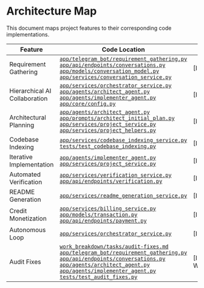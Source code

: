 # Architecture Map

This document maps project features to their corresponding code implementations.

| Feature | Code Location | Status |
|---------|---------------|--------|
| Requirement Gathering | [`app/telegram_bot/requirement_gathering.py`](ai_dev_bot_platform/app/telegram_bot/requirement_gathering.py)<br>[`app/api/endpoints/conversations.py`](ai_dev_bot_platform/app/api/endpoints/conversations.py)<br>[`app/models/conversation_model.py`](ai_dev_bot_platform/app/models/conversation_model.py)<br>[`app/services/conversation_service.py`](ai_dev_bot_platform/app/services/conversation_service.py) | [IMPLEMENTED] |
| Hierarchical AI Collaboration | [`app/services/orchestrator_service.py`](ai_dev_bot_platform/app/services/orchestrator_service.py)<br>[`app/agents/architect_agent.py`](ai_dev_bot_platform/app/agents/architect_agent.py)<br>[`app/agents/implementer_agent.py`](ai_dev_bot_platform/app/agents/implementer_agent.py)<br>[`app/core/config.py`](ai_dev_bot_platform/app/core/config.py) | [IMPLEMENTED] |
| Architectural Planning | [`app/agents/architect_agent.py`](ai_dev_bot_platform/app/agents/architect_agent.py)<br>[`app/prompts/architect_initial_plan.py`](ai_dev_bot_platform/app/prompts/architect_initial_plan.py)<br>[`app/services/project_service.py`](ai_dev_bot_platform/app/services/project_service.py)<br>[`app/services/project_helpers.py`](ai_dev_bot_platform/app/services/project_helpers.py) | [IMPLEMENTED] |
| Codebase Indexing | [`app/services/codebase_indexing_service.py`](ai_dev_bot_platform/app/services/codebase_indexing_service.py)<br>[`tests/test_codebase_indexing.py`](ai_dev_bot_platform/tests/test_codebase_indexing.py) | [IMPLEMENTED] |
| Iterative Implementation | [`app/agents/implementer_agent.py`](ai_dev_bot_platform/app/agents/implementer_agent.py)<br>[`app/services/project_service.py`](ai_dev_bot_platform/app/services/project_service.py) | [IMPLEMENTED] |
| Automated Verification | [`app/services/verification_service.py`](ai_dev_bot_platform/app/services/verification_service.py)<br>[`app/api/endpoints/verification.py`](ai_dev_bot_platform/app/api/endpoints/verification.py) | [IMPLEMENTED] |
| README Generation | [`app/services/readme_generation_service.py`](ai_dev_bot_platform/app/services/readme_generation_service.py) | [IMPLEMENTED] |
| Credit Monetization | [`app/services/billing_service.py`](ai_dev_bot_platform/app/services/billing_service.py)<br>[`app/models/transaction.py`](ai_dev_bot_platform/app/models/transaction.py)<br>[`app/api/endpoints/payment.py`](ai_dev_bot_platform/app/api/endpoints/payment.py) | [IMPLEMENTED] |
| Autonomous Loop | [`app/services/orchestrator_service.py`](ai_dev_bot_platform/app/services/orchestrator_service.py) | [IMPLEMENTED] |
| Audit Fixes | [`work_breakdown/tasks/audit-fixes.md`](work_breakdown/tasks/audit-fixes.md)<br>[`app/telegram_bot/requirement_gathering.py`](ai_dev_bot_platform/app/telegram_bot/requirement_gathering.py)<br>[`app/api/endpoints/conversations.py`](ai_dev_bot_platform/app/api/endpoints/conversations.py)<br>[`app/agents/architect_agent.py`](ai_dev_bot_platform/app/agents/architect_agent.py)<br>[`app/agents/implementer_agent.py`](ai_dev_bot_platform/app/agents/implementer_agent.py)<br>[`tests/test_audit_fixes.py`](tests/test_audit_fixes.py) | [IMPLEMENTED WITH TESTS] |